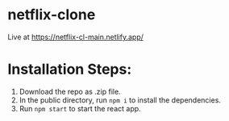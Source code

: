 # netflix-clone
Live at https://netflix-cl-main.netlify.app/
# Installation Steps:
1. Download the repo as .zip file.
2. In the public directory, run `npm i` to install the dependencies.
3. Run `npm start` to start the react app.
